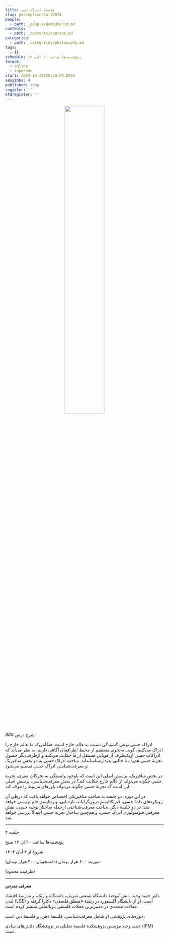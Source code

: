 ```yaml
---
title: فلسفهٔ ادراک حسی
slug: perception-fall2024
people:
  - path: _people/hamidvahid.md
contents:
  - path: _contents/courses.md
categories:
  - path: _categories/philosophy.md
tags:
  - {}
schedule: پنج‌شنبه‌ها ساعت ۱۰ الی ۱۲
format:
  - online
  - inperson
start: 2024-10-23T20:30:00.000Z
sessions: 4
published: true
register: ''
stdregister: ''
---
```




<center>
<img 
       src="https://assets.tina.io/b6b0cb5c-4b1b-43f4-9bea-8d6867c09320/cover- perception.jpg" 
       alt =" "
       style="width: 50%; height:50%;" />
</center>
<br><br>
### شرح درس:

ادراک حسی نوعی گشودگی نسبت به عالم خارج است. هنگامی‌که ما عالم خارج را ادراک می‌کنیم، گویی به‌نحوی مستقیم از محیط اطرافمان آگاهی داریم. به نظر می‌آید که ادراکات حسی از‌یک‌طرف از هویاتی مستقل از ما حکایت می‌کنند و از‌طرف‌دیگر حصولِ تجربهٔ حسی هم‌راه با حالتی پدیدارشناسانه‌اند. مباحثِ ادراکِ حسی به دو بخشِ متافیزیک و معرفت‌شناسی ادراکِ حسی تقسیم می‌شود:

در بخشِ متافیزیک، پرسشِ اصلی این است که باوجود وابستگی به تحرکاتِ مغزی، تجربهٔ حسی چگونه می‌تواند از عالمِ خارج حکایت کند؟ در بخشِ معرفت‌شناسی، پرسشِ اصلی این است که تجربهٔ حسی چگونه می‌تواند باورهای مربوط را موجّه کند. 

در این دوره، دو جلسه به مباحثِ متافیزیکی اختصاص خواهد یافت که درطی آن رویکردهای دادهٔ حسی، فیزیکالیسمِ درون‌گرایانه، بازنمایی، و رئالیسم خام بررسی خواهد شد؛ در دو جلسهٔ دیگر، مباحث معرفت‌شناختی ازجمله ساختارِ توجیه حسی، نقشِ معرفتی فنومنولوژی ادراکِ حسی، و هم‌چنین ساختار تجربهٔ حسی اجمالاً بررسی خواهد شد. 

***
۴ جلسه

پنج‌شنبه‌ها ساعت ۱۰الی ۱۲ صبح

شروع از ۳ آبان ۱۴۰۳

شهریه: ۶۰۰ هزار  تومان (دانشجویان ۴۰۰ هزار  تومان)

(ظرفیت محدود)

***
**معرفی مدرس**

دکتر حمید وحید دانش‌آموختهٔ دانشگاه صنعتی شریف، دانشگاه واریک، و مدرسهٔ اقتصاد لندن (LSE) است. او از دانشگاه آکسفورد در رشتهٔ «منطق فلسفی» دکترا گرفته و مقالات متعددی در معتبرترین مجلات فلسفی بین‌المللی منتشر کرده است.

حوزه‌های پژوهشی او شامل معرفت‌شناسی، فلسفهٔ ذهن، و  فلسفهٔ دین است.

حمید وحید مؤسس پژوهشکدهٔ فلسفهٔ تحلیلی در پژوهشگاه دانش‌های بنیادی (IPM) است.


